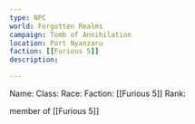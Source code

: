 ```yaml
---
type: NPC
world: Forgotten Realms
campaign: Tomb of Annihilation
location: Port Nyanzaru
faction: [[Furious 5]]
description: 

---
```




Name: 
Class: 
Race: 
Faction: [[Furious 5]]
Rank: 


member of [[Furious 5]]